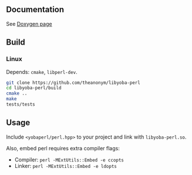 ## Documentation
See [Doxygen page](https://theanonym.github.io/libyoba-perl/annotated.html)

## Build

### Linux
Depends: `cmake`, `libperl-dev`.

```bash
git clone https://github.com/theanonym/libyoba-perl
cd libyoba-perl/build
cmake ..
make
tests/tests
```

## Usage
Include `<yobaperl/perl.hpp>` to your project and link with `libyoba-perl.so`.

Also, embed perl requires extra compiler flags:
* Compiler: `perl -MExtUtils::Embed -e ccopts`
* Linker: `perl -MExtUtils::Embed -e ldopts`
